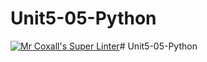 # Unit5-05-Python
[![Mr Coxall's Super Linter](https://github.com/ICS3U-Programming-TamerZ/Unit5-05-Python/workflows/Mr%20Coxall's%20Super%20Linter/badge.svg)](https://github.com/ICS3U-Programming-TamerZ/Unit5-05-Python/actions/)# Unit5-05-Python

